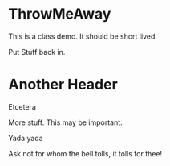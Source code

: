 # ThrowMeAway
This is a class demo. It should be short lived.

Put Stuff back in.

# Another Header

Etcetera

More stuff. This may be important.

Yada yada

Ask not for whom the bell tolls, it tolls for thee!
